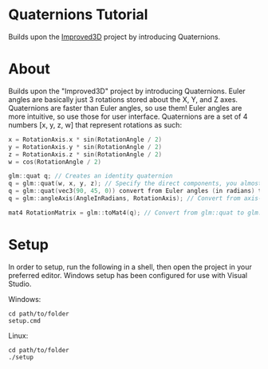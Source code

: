 # Quaternions Tutorial

Builds upon the [Improved3D]() project by introducing Quaternions.

# About

Builds upon the "Improved3D" project by introducing Quaternions. Euler angles are basically just 3 rotations stored about the X, Y, and Z axes. Quaternions are faster than Euler angles, so use them! Euler angles are more intuitive, so use those for user interface. Quaternions are a set of 4 numbers [x, y, z, w] that represent rotations as such:

```cpp
x = RotationAxis.x * sin(RotationAngle / 2)
y = RotationAxis.y * sin(RotationAngle / 2)
z = RotationAxis.z * sin(RotationAngle / 2)
w = cos(RotationAngle / 2)

glm::quat q; // Creates an identity quaternion
q = glm::quat(w, x, y, z); // Specify the direct components, you almost never do this
q = glm::quat(vec3(90, 45, 0)) convert from Euler angles (in radians) to Quaternion
q = glm::angleAxis(AngleInRadians, RotationAxis); // Convert from axis-angle

mat4 RotationMatrix = glm::toMat4(q); // Convert from glm::quat to glm::mat4.
```

# Setup

In order to setup, run the following in a shell, then open the project in your preferred editor. Windows setup has been configured for use with Visual Studio.

Windows:
```
cd path/to/folder
setup.cmd
```
Linux:
```
cd path/to/folder
./setup
```
